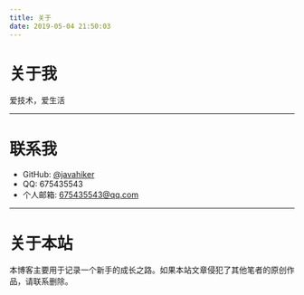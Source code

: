 ```yaml
---
title: 关于
date: 2019-05-04 21:50:03
---
```


# 关于我
爱技术，爱生活

***
# 联系我
- GitHub: [@javahiker](https://javahikers.github.io "javahiker的博客")
- QQ: 675435543
- 个人邮箱: <675435543@qq.com>

***
# 关于本站
本博客主要用于记录一个新手的成长之路。如果本站文章侵犯了其他笔者的原创作品，请联系删除。